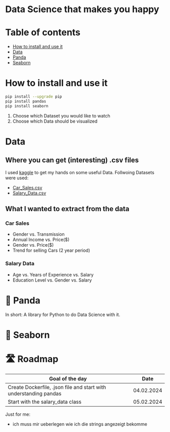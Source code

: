 # Data Science that makes you happy

# Table of contents
- [How to install and use it](#how_to_install_and_use_it)
- [Data](#data)
- [Panda](#-panda)
- [Seaborn](#-seaborn)

# How to install and use it
```bash
pip install --upgrade pip
pip install pandas
pip install seaborn
```
1. Choose which Dataset you would like to watch
2. Choose which Data should be visualized

# Data
## Where you can get (interesting) .csv files
I used [kaggle](https://www.kaggle.com/) to get my hands on some useful Data. Follwoing Datasets were used:
- [Car_Sales.csv](https://www.kaggle.com/datasets/missionjee/car-sales-report)
- [Salary_Data.csv](https://www.kaggle.com/datasets/mohithsairamreddy/salary-data?rvi=1)

## What I wanted to extract from the data
### Car Sales
- Gender vs. Transmission
- Annual Income vs. Price($)
- Gender vs. Price($)
- Trend for selling Cars (2 year period)

### Salary Data
- Age vs. Years of Experience vs. Salary
- Education Level vs. Gender vs. Salary

# 🐼 Panda
In short: A library for Python to do Data Science with it.

# 🌊 Seaborn


# 🛣️ Roadmap
|Goal of the day|Date|
|-|-|
|Create Dockerfile, .json file and start with understanding pandas|04.02.2024|
|Start with the salary_data class|05.02.2024|

Just for me:
- ich muss mir ueberlegen wie ich die strings angezeigt bekomme